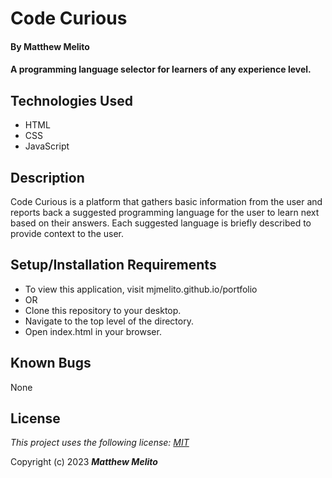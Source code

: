 # Code Curious

#### By Matthew Melito

#### A programming language selector for learners of any experience level.

## Technologies Used

* HTML
* CSS
* JavaScript

## Description

Code Curious is a platform that gathers basic information from the user and reports back a suggested programming language for the user to learn next based on their answers. Each suggested language is briefly described to provide context to the user.

## Setup/Installation Requirements

* To view this application, visit mjmelito.github.io/portfolio
* OR
* Clone this repository to your desktop.
* Navigate to the top level of the directory.
* Open index.html in your browser.

## Known Bugs

None

## License

*This project uses the following license: [MIT](https://opensource.org/licenses/MIT)*

Copyright (c) 2023
**_Matthew Melito_**